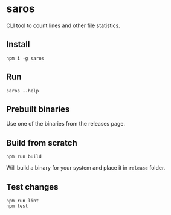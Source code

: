 # saros

CLI tool to count lines and other file statistics.

## Install

```
npm i -g saros
```

## Run

```
saros --help
```

## Prebuilt binaries

Use one of the binaries from the releases page.

## Build from scratch

```
npm run build
```

Will build a binary for your system and place it in `release` folder.

## Test changes

```
npm run lint
npm test
```
